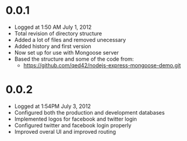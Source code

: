 0.0.1
======================
  * Logged at 1:50 AM July 1, 2012
  * Total revision of directory structure
  * Added a lot of files and removed unecessary
  * Added history and first version
  * Now set up for use with Mongoose server
  * Based the structure and some of the code from:
      * https://github.com/qed42/nodejs-express-mongoose-demo.git

0.0.2
=====================
  * Logged at 1:54PM July 3, 2012 
  * Configured both the production and development databases
  * Implemented logos for facebook and twitter login
  * Configured twitter and facebook login properly
  * Improved overal UI and improved routing